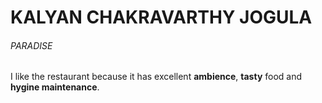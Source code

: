 # KALYAN CHAKRAVARTHY JOGULA
###### PARADISE
I like the restaurant because it has excellent **ambience**, **tasty** food and **hygine maintenance**.
